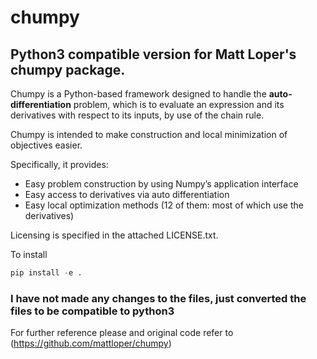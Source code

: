 chumpy
======

## Python3 compatible version for Matt Loper's chumpy package. 

Chumpy is a Python-based framework designed to handle the **auto-differentiation** problem,
which is to evaluate an expression and its derivatives with respect to its inputs, by use of the chain rule.

Chumpy is intended to make construction and local
minimization of objectives easier.

Specifically, it provides:

- Easy problem construction by using Numpy’s application interface
- Easy access to derivatives via auto differentiation
- Easy local optimization methods (12 of them: most of which use the derivatives)


Licensing is specified in the attached LICENSE.txt. 

To install 
```python 
pip install -e . 
```

### I have not made any changes to the files, just converted the files to be compatible to python3

For further reference please and original code refer to (https://github.com/mattloper/chumpy)
